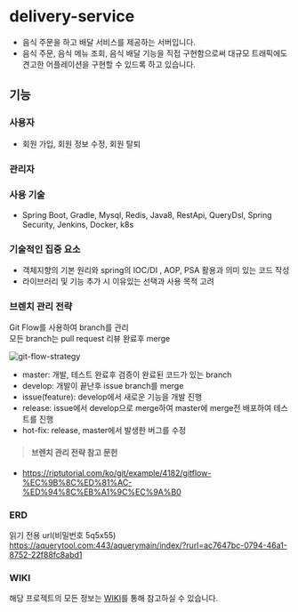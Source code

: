 # delivery-service
+ 음식 주문을 하고 배달 서비스를 제공하는 서버입니다.
+ 음식 주문, 음식 메뉴 조회, 음식 배달 기능을 직접 구현함으로써 대규모 트래픽에도 견고한 어플레이션을 구현할 수 있드록 하고 있습니다.

## 기능

### 사용자
+ 회원 가입, 회원 정보 수정, 회원 탈퇴

### 관리자


### 사용 기술
+ Spring Boot, Gradle, Mysql, Redis, Java8, RestApi, QueryDsl, Spring Security, Jenkins, Docker, k8s

### 기술적인 집중 요소
+ 객체지향의 기본 원리와 spring의 IOC/DI , AOP, PSA 활용과 의미 있는 코드 작성
+ 라이브러리 및 기능 추가 시 이유있는 선택과 사용 목적 고려

### 브렌치 관리 전략
Git Flow를 사용하여 branch를 관리   
모든 branch는 pull request 리뷰 완료후 merge   

![git-flow-strategy](https://user-images.githubusercontent.com/29122916/83837107-79166100-a730-11ea-8744-3761ad01ca96.png)

+ master: 개발, 테스트 완료후 검증이 완료된 코드가 있는 branch
+ develop: 개발이 끝난후 issue branch를 merge
+ issue(feature): develop에서 새로운 기능을 개발 진행
+ release: issue에서 develop으로 merge하여 master에 merge전 배포하여 테스트를 진행
+ hot-fix: release, master에서 발생한 버그를 수정

> #### 브렌치 관리 전략 참고 문헌
+ https://riptutorial.com/ko/git/example/4182/gitflow-%EC%9B%8C%ED%81%AC-%ED%94%8C%EB%A1%9C%EC%9A%B0

### ERD
읽기 전용 url(비밀번호 5q5x55)
https://aquerytool.com:443/aquerymain/index/?rurl=ac7647bc-0794-46a1-8752-22f88fc8abd1


### WIKI
해당 프로젝트의 모든 정보는 [WIKI](https://github.com/0hun/delivery-service/wiki)를 통해 참고하실 수 있습니다.

